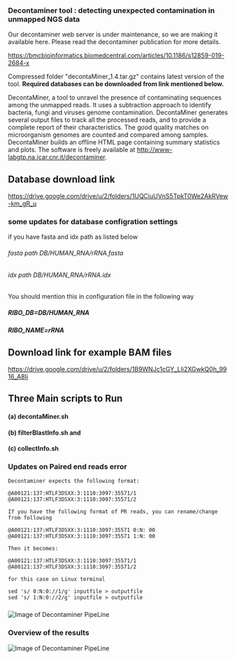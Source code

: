 ### Decontaminer tool : detecting unexpected contamination in unmapped NGS data

Our decontaminer web server is under maintenance, so we are making it available here. Please read the decontaminer publication for more details.

https://bmcbioinformatics.biomedcentral.com/articles/10.1186/s12859-019-2684-x

Compressed folder "decontaMiner_1.4.tar.gz" contains latest version of the tool. **Required databases can be downloaded from link mentioned below.**   

DecontaMiner, a tool to unravel the presence of contaminating sequences among the unmapped reads. It uses a subtraction approach to identify bacteria, fungi and viruses genome contamination. DecontaMiner generates several output files to track all the processed reads, and to provide a complete report of their characteristics. The good quality matches on microorganism genomes are counted and compared among samples. DecontaMiner builds an offline HTML page containing summary statistics and plots. The software is freely available at http://www-labgtp.na.icar.cnr.it/decontaminer.

## Database download link
https://drive.google.com/drive/u/2/folders/1UQCiuUVnS5TpkT0We2AkRVew-km_gR_u

### some updates for database configration settings 

if you have fasta and idx path as listed below

###### fasta path        DB/HUMAN_RNA/rRNA.fasta
###### idx path          DB/HUMAN_RNA/rRNA.idx

You should mention this in configuration file in the following way 

##### RIBO_DB=DB/HUMAN_RNA
##### RIBO_NAME=rRNA

## Download link for example BAM files
https://drive.google.com/drive/u/2/folders/1B9WNJc1cGY_LIi2XGwkQ0h_9916_A8Ij 

## Three Main scripts to Run
#### (a) decontaMiner.sh 
#### (b) filterBlastInfo.sh and
#### (c) collectInfo.sh

### Updates on Paired end reads error


```
Decontaminer expects the following format:

@A00121:137:HTLF3DSXX:3:1110:3097:35571/1
@A00121:137:HTLF3DSXX:3:1110:3097:35571/2

If you have the following format of PR reads, you can rename/change from following

@A00121:137:HTLF3DSXX:3:1110:3097:35571 0:N: 00
@A00121:137:HTLF3DSXX:3:1110:3097:35571 1:N: 00

Then it becomes:

@A00121:137:HTLF3DSXX:3:1110:3097:35571/1
@A00121:137:HTLF3DSXX:3:1110:3097:35571/2

for this case on Linux terminal

sed 's/ 0:N:0://1/g' inputfile > outputfile
sed 's/ 1:N:0://2/g' inputfile > outputfile
```

### 

![Image of Decontaminer PipeLine](https://media.springernature.com/full/springer-static/image/art%3A10.1186%2Fs12859-019-2684-x/MediaObjects/12859_2019_2684_Fig1_HTML.png?as=webp)

### Overview of the results

![Image of Decontaminer PipeLine](https://media.springernature.com/full/springer-static/image/art%3A10.1186%2Fs12859-019-2684-x/MediaObjects/12859_2019_2684_Fig5_HTML.png?as=webp)
